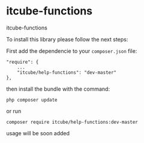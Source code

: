 # itcube-functions
itcube-functions

To install this library please follow the next steps:

First add the dependencie to your `composer.json` file:

```
"require": {
    ...
    "itcube/help-functions": "dev-master"
},
```

then install the bundle with the command:

```
php composer update
```

or run

```
composer require itcube/help-functions:dev-master
```

usage will be soon added